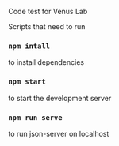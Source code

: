 Code test for Venus Lab

Scripts that need to run


### `npm intall`

to install dependencies


### `npm start`

to start the development server


### `npm run serve`

to run json-server on localhost
